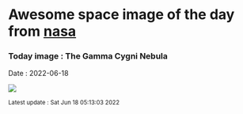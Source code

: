 
# Awesome space image of the day from [nasa](https://api.nasa.gov/)

### Today image : The Gamma Cygni Nebula

Date : 2022-06-18


![](https://apod.nasa.gov/apod/image/2206/gamma-cygni-nebula-and-sadr1024.jpg)

<small>Latest update : Sat Jun 18 05:13:03 2022</small>


